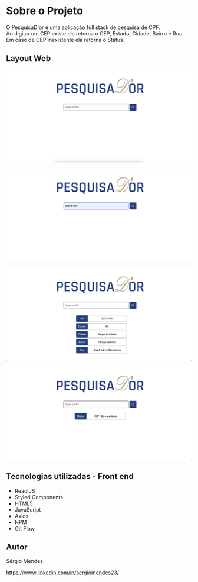 # Sobre o Projeto

O PesquisaD'or é uma aplicação full stack de pesquisa de CPF. <br>
Ao digitar um CEP existe ela retorna o CEP, Estado, Cidade, Bairro e Rua.
Em caso de CEP inexistente ela retorna o Status.

## Layout Web

![Web 1](https://github.com/sergiomendes23/rededor-front/blob/main/src/Assets/Images/web1.png)

![Web 2](https://github.com/sergiomendes23/rededor-front/blob/main/src/Assets/Images/web2.png)

![Web 3](https://github.com/sergiomendes23/rededor-front/blob/main/src/Assets/Images/web-3.png)

![Web 4](https://github.com/sergiomendes23/rededor-front/blob/main/src/Assets/Images/web4.png)

## Tecnologias utilizadas - Front end

- ReactJS
- Styled Components
- HTML5
- JavaScript
- Axios
- NPM
- Git Flow

## Autor

Sérgio Mendes

https://www.linkedin.com/in/sergiomendes23/
